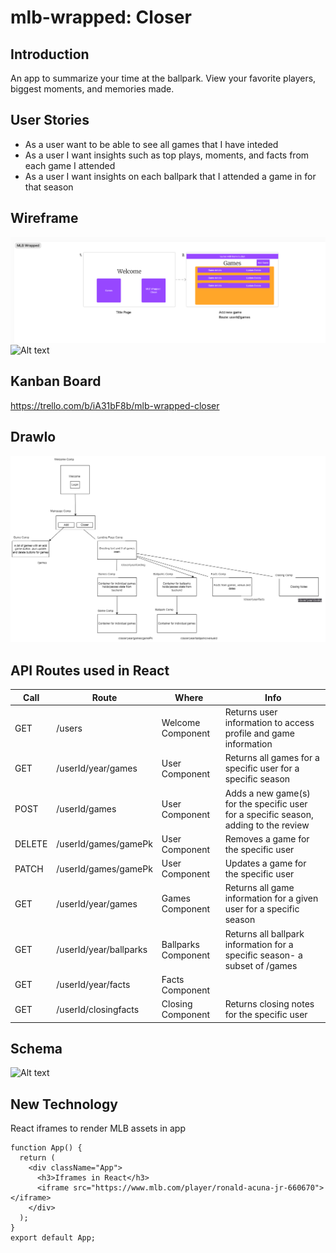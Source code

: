 # mlb-wrapped: Closer

## Introduction
An app to summarize your time at the ballpark. View your favorite players, biggest moments, and memories made. 

## User Stories
- As a user want to be able to see all games that I have inteded 
- As a user I want insights such as top plays, moments, and facts from each game I attended 
- As a user I want insights on each ballpark that I attended a game in for that season

## Wireframe
![Alt text](games.png) 
![Alt text](image.png)
## Kanban Board
https://trello.com/b/iA31bF8b/mlb-wrapped-closer

## DrawIo
![Alt text](drawio.png)

## API Routes used in React
| Call   | Route                  | Where               | Info                                                                                 |
|--------|------------------------|---------------------|--------------------------------------------------------------------------------------|
| GET    | /users                 | Welcome Component   | Returns user information to access profile and game information                      |
| GET    | /userId/year/games     | User Component      | Returns all games for a specific user for a specific season                          |
| POST   | /userId/games          | User Component      | Adds a new game(s) for the specific user for a specific season, adding to the review |
| DELETE | /userId/games/gamePk   | User Component      | Removes a game for the specific user                                                 |
| PATCH  | /userId/games/gamePk   | User Component      | Updates a game for the specific user                                                 |
| GET    | /userId/year/games     | Games Component     | Returns all game information for a given user for a specific season                  |
| GET    | /userId/year/ballparks | Ballparks Component | Returns all ballpark information for a specific season- a subset of /games           |
| GET    | /userId/year/facts     | Facts Component     |                                                                                      |
| GET    | /userId/closingfacts   | Closing Component   | Returns closing notes for the specific user                                          |


## Schema
![Alt text](image.png)

## New Technology
React iframes to render MLB assets in app 

```
function App() {
  return (
    <div className="App">
      <h3>Iframes in React</h3>
      <iframe src="https://www.mlb.com/player/ronald-acuna-jr-660670"></iframe>
    </div>
  );
}
export default App;
```